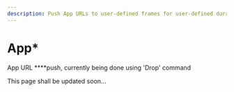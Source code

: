 ```yaml
---
description: Push App URLs to user-defined frames for user-defined durations
---
```


# App\*

App URL ****push, currently being done using 'Drop' command

This page shall be updated soon...

